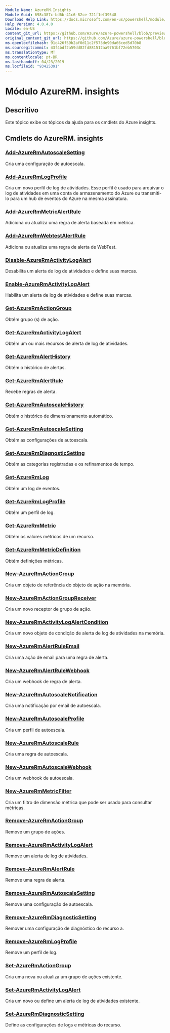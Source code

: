 ```yaml
---
Module Name: AzureRM.Insights
Module Guid: 698c387c-bd6b-41c6-82ce-721f1ef39548
Download Help Link: https://docs.microsoft.com/en-us/powershell/module/azurerm.insights
Help Version: 4.0.4.0
Locale: en-US
content_git_url: https://github.com/Azure/azure-powershell/blob/preview/src/ResourceManager/Insights/Commands.Insights/help/AzureRM.Insights.md
original_content_git_url: https://github.com/Azure/azure-powershell/blob/preview/src/ResourceManager/Insights/Commands.Insights/help/AzureRM.Insights.md
ms.openlocfilehash: 91c426f59b2af0d11c2f575de90da66ced5d70b8
ms.sourcegitcommit: 43f4bdf2a59dd82fd881512aa9761bf72eb5703c
ms.translationtype: MT
ms.contentlocale: pt-BR
ms.lasthandoff: 04/23/2019
ms.locfileid: "93425391"
---
```

# Módulo AzureRM. insights
## Descritivo
Este tópico exibe os tópicos da ajuda para os cmdlets do Azure insights.

## Cmdlets do AzureRM. insights
### [Add-AzureRmAutoscaleSetting](Add-AzureRmAutoscaleSetting.md)
Cria uma configuração de autoescala.

### [Add-AzureRmLogProfile](Add-AzureRmLogProfile.md)
Cria um novo perfil de log de atividades. Esse perfil é usado para arquivar o log de atividades em uma conta de armazenamento do Azure ou transmiti-lo para um hub de eventos do Azure na mesma assinatura. 

### [Add-AzureRmMetricAlertRule](Add-AzureRmMetricAlertRule.md)
Adiciona ou atualiza uma regra de alerta baseada em métrica.

### [Add-AzureRmWebtestAlertRule](Add-AzureRmWebtestAlertRule.md)
Adiciona ou atualiza uma regra de alerta de WebTest.

### [Disable-AzureRmActivityLogAlert](Disable-AzureRmActivityLogAlert.md)
Desabilita um alerta de log de atividades e define suas marcas.

### [Enable-AzureRmActivityLogAlert](Enable-AzureRmActivityLogAlert.md)
Habilita um alerta de log de atividades e define suas marcas.

### [Get-AzureRmActionGroup](Get-AzureRmActionGroup.md)
Obtém grupo (s) de ação.

### [Get-AzureRmActivityLogAlert](Get-AzureRmActivityLogAlert.md)
Obtém um ou mais recursos de alerta de log de atividades.

### [Get-AzureRmAlertHistory](Get-AzureRmAlertHistory.md)
Obtém o histórico de alertas.

### [Get-AzureRmAlertRule](Get-AzureRmAlertRule.md)
Recebe regras de alerta.

### [Get-AzureRmAutoscaleHistory](Get-AzureRmAutoscaleHistory.md)
Obtém o histórico de dimensionamento automático.

### [Get-AzureRmAutoscaleSetting](Get-AzureRmAutoscaleSetting.md)
Obtém as configurações de autoescala.

### [Get-AzureRmDiagnosticSetting](Get-AzureRmDiagnosticSetting.md)
Obtém as categorias registradas e os refinamentos de tempo.

### [Get-AzureRmLog](Get-AzureRmLog.md)
Obtém um log de eventos.

### [Get-AzureRmLogProfile](Get-AzureRmLogProfile.md)
Obtém um perfil de log.

### [Get-AzureRmMetric](Get-AzureRmMetric.md)
Obtém os valores métricos de um recurso.

### [Get-AzureRmMetricDefinition](Get-AzureRmMetricDefinition.md)
Obtém definições métricas.

### [New-AzureRmActionGroup](New-AzureRmActionGroup.md)
Cria um objeto de referência do objeto de ação na memória.

### [New-AzureRmActionGroupReceiver](New-AzureRmActionGroupReceiver.md)
Cria um novo receptor de grupo de ação.

### [New-AzureRmActivityLogAlertCondition](New-AzureRmActivityLogAlertCondition.md)
Cria um novo objeto de condição de alerta de log de atividades na memória.

### [New-AzureRmAlertRuleEmail](New-AzureRmAlertRuleEmail.md)
Cria uma ação de email para uma regra de alerta.

### [New-AzureRmAlertRuleWebhook](New-AzureRmAlertRuleWebhook.md)
Cria um webhook de regra de alerta.

### [New-AzureRmAutoscaleNotification](New-AzureRmAutoscaleNotification.md)
Cria uma notificação por email de autoescala.

### [New-AzureRmAutoscaleProfile](New-AzureRmAutoscaleProfile.md)
Cria um perfil de autoescala.

### [New-AzureRmAutoscaleRule](New-AzureRmAutoscaleRule.md)
Cria uma regra de autoescala.

### [New-AzureRmAutoscaleWebhook](New-AzureRmAutoscaleWebhook.md)
Cria um webhook de autoescala.

### [New-AzureRmMetricFilter](New-AzureRmMetricFilter.md)
Cria um filtro de dimensão métrica que pode ser usado para consultar métricas.

### [Remove-AzureRmActionGroup](Remove-AzureRmActionGroup.md)
Remove um grupo de ações.

### [Remove-AzureRmActivityLogAlert](Remove-AzureRmActivityLogAlert.md)
Remove um alerta de log de atividades.

### [Remove-AzureRmAlertRule](Remove-AzureRmAlertRule.md)
Remove uma regra de alerta.

### [Remove-AzureRmAutoscaleSetting](Remove-AzureRmAutoscaleSetting.md)
Remove uma configuração de autoescala.

### [Remove-AzureRmDiagnosticSetting](Remove-AzureRmDiagnosticSetting.md)
Remover uma configuração de diagnóstico do recurso a.

### [Remove-AzureRmLogProfile](Remove-AzureRmLogProfile.md)
Remove um perfil de log.

### [Set-AzureRmActionGroup](Set-AzureRmActionGroup.md)
Cria uma nova ou atualiza um grupo de ações existente.

### [Set-AzureRmActivityLogAlert](Set-AzureRmActivityLogAlert.md)
Cria um novo ou define um alerta de log de atividades existente.

### [Set-AzureRmDiagnosticSetting](Set-AzureRmDiagnosticSetting.md)
Define as configurações de logs e métricas do recurso.

